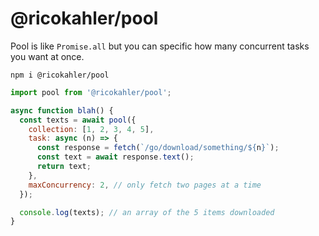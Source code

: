 # @ricokahler/pool

Pool is like `Promise.all` but you can specific how many concurrent tasks you want at once.

```
npm i @ricokahler/pool
```

```js
import pool from '@ricokahler/pool';

async function blah() {
  const texts = await pool({
    collection: [1, 2, 3, 4, 5],
    task: async (n) => {
      const response = fetch(`/go/download/something/${n}`);
      const text = await response.text();
      return text;
    },
    maxConcurrency: 2, // only fetch two pages at a time
  });

  console.log(texts); // an array of the 5 items downloaded
}
```
